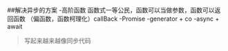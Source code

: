 ##解决异步的方案
-高阶函数 函数式一等公民，函数可以当做参数，函数可以返回函数
（偏函数，函数柯理化）callBack
-Promise
-generator + co
-async + await

>写起来越来越像同步代码
